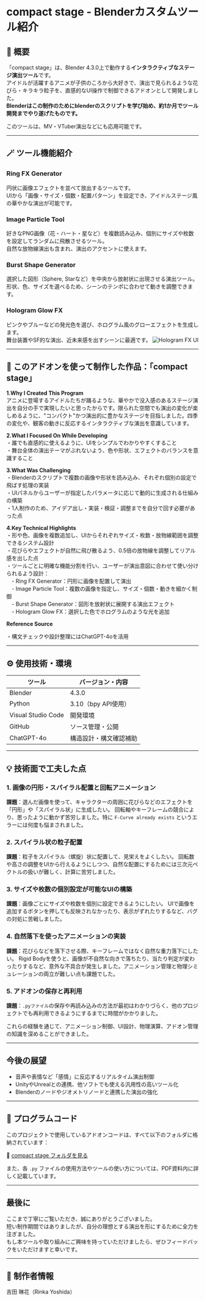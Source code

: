 # compact stage - Blenderカスタムツール紹介

## 🔷 概要
「compact stage」は、Blender 4.3.0上で動作する**インタラクティブなステージ演出ツール**です。  
アイドルが活躍するアニメが子供のころから大好きで、演出で見られるような花びら・キラキラ粒子を、直感的なUI操作で制御できるアドオンとして開発しました。  
**Blenderはこの制作のためにblenderのスクリプトを学び始め、約1か月でツール開発までやり遂げたものです。**

このツールは、MV・VTuber演出などにも応用可能です。

---

## 🪄 ツール機能紹介

###  Ring FX Generator
円状に画像エフェクトを並べて放出するツールです。  
UIから「画像・サイズ・個数・配置パターン」を設定でき、アイドルステージ風の華やかな演出が可能です。

###  Image Particle Tool
好きなPNG画像（花・ハート・星など）を複数読み込み、個別にサイズや枚数を設定してランダムに飛散させるツール。  
自然な放物線演出も含まれ、演出のアクセントに使えます。

###  Burst Shape Generator
選択した図形（Sphere, Starなど）を中央から放射状に出現させる演出ツール。  
形状、色、サイズを選べるため、シーンのテンポに合わせて動きを調整できます。

###  Hologram Glow FX
ピンクやブルーなどの発光色を選び、ホログラム風のグローエフェクトを生成します。  
舞台装置やSF的な演出、近未来感を出すシーンに最適です。
![Hologram FX UI](./compact%20stage/hologram.png)

---

## 🎇 このアドオンを使って制作した作品：「compact stage」

**1.Why I Created This Program**  
アニメに登場するアイドルたちが踊るような、華やかで没入感のあるステージ演出を自分の手で実現したいと思ったからです。限られた空間でも演出の変化が楽しめるように、"コンパクト"かつ演出的に豊かなステージを目指しました。四季の変化や、観客の動きに反応するインタラクティブな演出を意識しています。

**2.What I Focused On While Developing**  
・誰でも直感的に使えるように、UIをシンプルでわかりやすくすること  
・舞台全体の演出テーマがぶれないよう、色や形状、エフェクトのバランスを意識すること

**3.What Was Challenging**  
・Blenderのスクリプトで複数の画像や形状を読み込み、それぞれ個別の設定で飛ばす処理の実装  
・UIパネルからユーザーが指定したパラメータに応じて動的に生成される仕組みの構築  
・1人制作のため、アイデア出し・実装・検証・調整までを自分で回す必要があった点

**4.Key Technical Highlights**  
・形や色、画像を複数追加し、UIからそれぞれサイズ・枚数・放物線範囲を調整できるシステム設計  
・花びらやエフェクトが自然に飛び散るよう、0.5倍の放物線を調整してリアル感を出した点  
・ツールごとに明確な機能分割を行い、ユーザーが演出意図に合わせて使い分けられるよう設計：  
　- Ring FX Generator：円形に画像を配置して演出  
　- Image Particle Tool：複数の画像を指定し、サイズ・個数・動きを細かく制御  
　- Burst Shape Generator：図形を放射状に展開する演出エフェクト  
　- Hologram Glow FX：選択した色でホログラムのような光を追加

**Reference Source** 
 
・構文チェックや設計整理にはChatGPT-4oを活用

---

## ⚙ 使用技術・環境

| ツール | バージョン・内容 |
|--------|------------------|
| Blender | 4.3.0 |
| Python  | 3.10（bpy API使用） |
| Visual Studio Code | 開発環境 |
| GitHub | ソース管理・公開 |
| ChatGPT-4o | 構造設計・構文確認補助 |

---

## 💡 技術面で工夫した点

### 1. 画像の円形・スパイラル配置と回転アニメーション
**課題**：選んだ画像を使って、キャラクターの周囲に花びらなどのエフェクトを「円形」や「スパイラル状」に生成したい。
回転軸やキーフレームの競合により、思ったように動かず苦労しました。特に `F-Curve already exists` というエラーには何度も悩まされました。

### 2. スパイラル状の粒子配置
**課題**：粒子をスパイラル（螺旋）状に配置して、見栄えをよくしたい。
回転数や高さの調整をUIから行えるようにしつつ、自然な配置にするためには三次元ベクトルの扱いが難しく、計算に苦労しました。

### 3. サイズや枚数の個別設定が可能なUIの構築
**課題**：画像ごとにサイズや枚数を個別に設定できるようにしたい。
UIで画像を追加するボタンを押しても反映されなかったり、表示がずれたりするなど、バグの対処に苦戦しました。

### 4. 自然落下を使ったアニメーションの実装
**課題**：花びらなどを落下させる際、キーフレームではなく自然な重力落下にしたい。
Rigid Bodyを使うと、画像が不自然な向きで落ちたり、当たり判定が変わったりするなど、意外な不具合が発生しました。アニメーション管理と物理シミュレーションの両立が難しい点も課題でした。

### 5. アドオンの保存と再利用
**課題**：`.pyファイル`の保存や再読み込みの方法が最初はわかりづらく、他のプロジェクトでも再利用できるようにするまでに時間がかかりました。

これらの経験を通じて、アニメーション制御、UI設計、物理演算、アドオン管理の知識を深めることができました。

---

##  今後の展望

- 音声や表情など「感情」に反応するリアルタイム演出制御
- UnityやUnrealとの連携、他ソフトでも使える汎用性の高いツール化
- Blenderのノードやジオメトリノードと連携した演出の強化

---

## 📂 プログラムコード

このプロジェクトで使用しているアドオンコードは、すべて以下のフォルダに格納されています：

🔗 [compact stage フォルダを見る](./compact%20stage/)

また、各 `.py` ファイルの使用方法やツールの使い方については、PDF資料内に詳しく記載しています。

---
## 最後に

ここまで丁寧にご覧いただき、誠にありがとうございました。  
短い制作期間ではありましたが、自分の理想とする演出を形にするために全力を注ぎました。  
もし本ツールや取り組みにご興味を持っていただけましたら、ぜひフィードバックをいただけますと幸いです。

----
## 👤 制作者情報

吉田 琳花（Rinka Yoshida）
